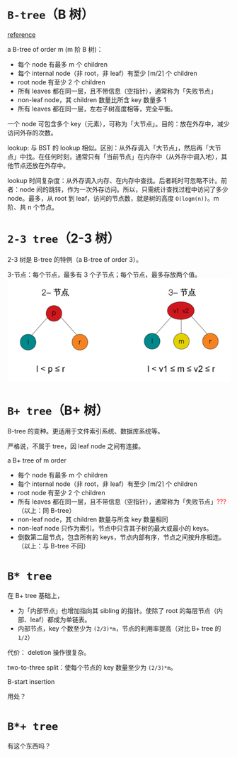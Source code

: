 
# `B-tree`（B 树）

[reference](https://github.com/wardseptember/notes/blob/master/docs/B树和B+树详解.md)

a B-tree of order m (m 阶 B 树)：
- 每个 node 有最多 m 个 children
- 每个 internal node（非 root，非 leaf）有至少 ⌈m/2⌉ 个 children
- root node 有至少 2 个 children
- 所有 leaves 都在同一层，且不带信息（空指针），通常称为「失败节点」
- non-leaf node，其 children 数量比所含 key 数量多 1
- 所有 leaves 都在同一层，左右子树高度相等，完全平衡。

一个 node 可包含多个 key（元素），可称为「大节点」。目的：放在外存中，减少访问外存的次数。

lookup: 与 BST 的 lookup 相似。区别：从外存调入「大节点」，然后再「大节点」中找。在任何时刻，通常只有「当前节点」在内存中（从外存中调入地），其他节点还放在外存中。

lookup 时间复杂度：从外存调入内存、在内存中查找。后者耗时可忽略不计。前者：node 间的跳转，作为一次外存访问。所以，只需统计查找过程中访问了多少 node。最多，从 root 到 leaf，访问的节点数，就是树的高度 `O(logm(n))`。m 阶、共 n 个节点。

# `2-3 tree`（2-3 树）

2-3 树是 B-tree 的特例（a B-tree of order 3）。

3-节点：每个节点，最多有 3 个子节点；每个节点，最多存放两个值。
![pics](pics/2-3-tree-nodes.png)

# `B+ tree`（B+ 树）

B-tree 的变种。更适用于文件索引系统、数据库系统等。

严格说，不属于 tree，因 leaf node 之间有连接。

a B+ tree of m order
- 每个 node 有最多 m 个 children
- 每个 internal node（非 root，非 leaf）有至少 ⌈m/2⌉ 个 children
- root node 有至少 2 个 children
- 所有 leaves 都在同一层，且不带信息（空指针），通常称为「失败节点」<font color="red">???</font>
（以上：同 B-tree）
- non-leaf node，其 children 数量与所含 key 数量相同
- non-leaf node 只作为索引。节点中只含其子树的最大或最小的 keys。
- 倒数第二层节点，包含所有的 keys，节点内部有序，节点之间按升序相连。
（以上：与 B-tree 不同）

# `B* tree`

在 B+ tree 基础上，
- 为「内部节点」也增加指向其 sibling 的指针。使除了 root 的每层节点（内部、leaf）都成为单链表。
- 内部节点，key 个数至少为 `(2/3)*m`，节点的利用率提高（对比 B+ tree 的 `1/2`）

代价：
deletion 操作很复杂。

two-to-three split：使每个节点的 key 数量至少为 `(2/3)*m`。

B-start insertion

用处？

# `B*+ tree`

有这个东西吗？